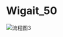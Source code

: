 # Wigait_50
![流程图3](https://github.com/zzuZYH/Wigait_50/assets/137862443/159e5a0c-8580-4fbf-b2f2-be6b0b6e8ac1)
